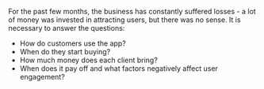 For the past few months, the business has constantly suffered losses - a lot of money was invested in attracting users, but there was no sense.
It is necessary to answer the questions:
- How do customers use the app?
- When do they start buying?
- How much money does each client bring?
- When does it pay off and what factors negatively affect user engagement?